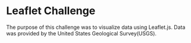 # Leaflet Challenge

The purpose of this challenge was to visualize data using Leaflet.js. Data was provided by the United States Geological Survey(USGS). 